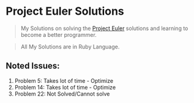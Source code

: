 # Project Euler Solutions

> My Solutions on solving the [Project Euler](https://projecteuler.net/archives) solutions and learning to become a better programmer.

> All My Solutions are in Ruby Language.

## Noted Issues:
1. Problem 5: Takes lot of time - Optimize
2. Problem 14: Takes lot of time - Optimize
3. Problem 22: Not Solved/Cannot solve